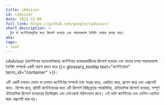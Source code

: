```yaml
---
title: cAdvisor
id: cadvisor
date: 2021-12-09
full_link: https://github.com/google/cadvisor/
short_description: >
  টুল যা কন্টেইনারগুলির জন্য রিসোর্স ব্যবহার এবং পারফরম্যান্স বৈশিষ্ট্য বোঝার ব্যবস্থা করে।
aka:
tags:
- tool
---
```

cAdvisor (কন্টেইনার অ্যাডভাইজার) কন্টেইনার ব্যবহারকারীদের রিসোর্স ব্যবহার এবং তাদের চলার পারফরম্যান্স বৈশিষ্ট্য সম্পর্কে একটি ধারণা প্রদান করে {{< glossary_tooltip text="কন্টেইনারস" term_id="container" >}}।

<!--more-->

এটি একটি চলমান ডেমন যা চলমান কন্টেইনার সম্পর্কে তথ্য সংগ্রহ করে, একত্রিত করে, প্রসেস করে এবং এক্সপোর্ট করে। বিশেষ করে, প্রতিটি কন্টেইনারের জন্য এটি রিসোর্স বিচ্ছিন্নতার প্যারামিটার, ঐতিহাসিক রিসোর্স ব্যবহার, সম্পূর্ণ ঐতিহাসিক রিসোর্স ব্যবহারের হিস্টোগ্রাম এবং নেটওয়ার্ক পরিসংখ্যান রাখে। এই ডাটা কন্টেইনার এবং মেশিন-ওয়াইড দ্বারা এক্সপোর্ট করা হয়।
